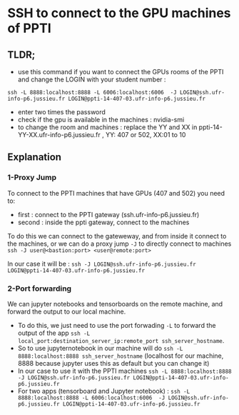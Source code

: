 # SSH to connect to the GPU machines of PPTI 

## TLDR; 
- use this command if you want to connect the GPUs rooms of the PPTI and change the LOGIN with your student number :

`ssh -L 8888:localhost:8888 -L 6006:localhost:6006  -J LOGIN@ssh.ufr-info-p6.jussieu.fr LOGIN@ppti-14-407-03.ufr-info-p6.jussieu.fr`
- enter two times the password 
- check if the gpu is available in the machines : nvidia-smi
- to change the room and machines : replace the YY and XX in ppti-14-YY-XX.ufr-info-p6.jussieu.fr , YY: 407 or 502, XX:01 to 10

## Explanation
### 1-Proxy Jump
To connect to the PPTI machines that have GPUs (407 and 502) you need to:
- first : connect to the PPTI gateway (ssh.ufr-info-p6.jussieu.fr)
- second : inside the ppti gateway, connect to the machines 

To do this we can connect to the gateweway, and from inside it connect to the machines, or we can do a proxy jump `-J` to directly connect to machines
`ssh -J user@<bastion:port> <user@remote:port>`

In our case it will be : `ssh -J LOGIN@ssh.ufr-info-p6.jussieu.fr LOGIN@ppti-14-407-03.ufr-info-p6.jussieu.fr`

### 2-Port forwarding 
We can jupyter notebooks and tensorboards on the remote machine, and forward the output to our local machine. 
- To do this, we just need to use the port forwading `-L` to forward the output of the app `ssh -L local_port:destination_server_ip:remote_port ssh_server_hostname`.
- So to use jupyternotebook in our machine will do `ssh -L 8888:localhost:8888 ssh_server_hostname` (localhost for our machine, 8888 because jupyter uses this as default but you can change it)
- In our case to use it with the PPTI machines `ssh -L 8888:localhost:8888 -J LOGIN@ssh.ufr-info-p6.jussieu.fr LOGIN@ppti-14-407-03.ufr-info-p6.jussieu.fr`
- For two apps (tensorboard and Jupyter notebook) : `ssh -L 8888:localhost:8888 -L 6006:localhost:6006  -J LOGIN@ssh.ufr-info-p6.jussieu.fr LOGIN@ppti-14-407-03.ufr-info-p6.jussieu.fr`
